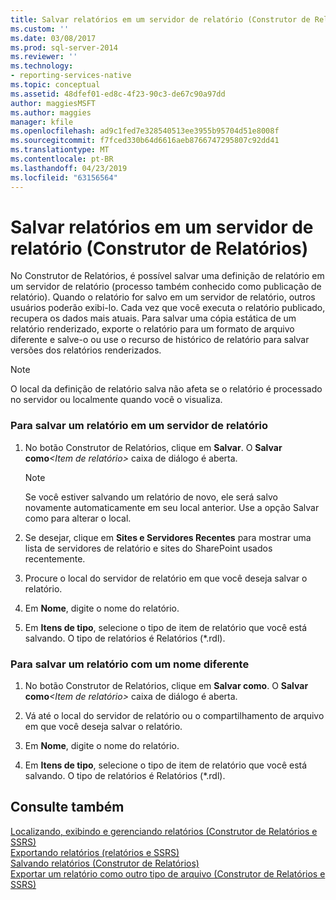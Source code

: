 ```yaml
---
title: Salvar relatórios em um servidor de relatório (Construtor de Relatórios) | Microsoft Docs
ms.custom: ''
ms.date: 03/08/2017
ms.prod: sql-server-2014
ms.reviewer: ''
ms.technology:
- reporting-services-native
ms.topic: conceptual
ms.assetid: 48dfef01-ed8c-4f23-90c3-de67c90a97dd
author: maggiesMSFT
ms.author: maggies
manager: kfile
ms.openlocfilehash: ad9c1fed7e328540513ee3955b95704d51e8008f
ms.sourcegitcommit: f7fced330b64d6616aeb8766747295807c92dd41
ms.translationtype: MT
ms.contentlocale: pt-BR
ms.lasthandoff: 04/23/2019
ms.locfileid: "63156564"
---
```

# <a name="save-reports-to-a-report-server-report-builder"></a>Salvar relatórios em um servidor de relatório (Construtor de Relatórios)
  No Construtor de Relatórios, é possível salvar uma definição de relatório em um servidor de relatório (processo também conhecido como publicação de relatório). Quando o relatório for salvo em um servidor de relatório, outros usuários poderão exibi-lo. Cada vez que você executa o relatório publicado, recupera os dados mais atuais. Para salvar uma cópia estática de um relatório renderizado, exporte o relatório para um formato de arquivo diferente e salve-o ou use o recurso de histórico de relatório para salvar versões dos relatórios renderizados.  
  
> [!NOTE]  
>  O local da definição de relatório salva não afeta se o relatório é processado no servidor ou localmente quando você o visualiza.  
  
### <a name="to-save-a-report-to-a-report-server"></a>Para salvar um relatório em um servidor de relatório  
  
1.  No botão Construtor de Relatórios, clique em **Salvar**. O **Salvar como**_\<Item de relatório\>_  caixa de diálogo é aberta.  
  
    > [!NOTE]  
    >  Se você estiver salvando um relatório de novo, ele será salvo novamente automaticamente em seu local anterior. Use a opção Salvar como para alterar o local.  
  
2.  Se desejar, clique em **Sites e Servidores Recentes** para mostrar uma lista de servidores de relatório e sites do SharePoint usados recentemente.  
  
3.  Procure o local do servidor de relatório em que você deseja salvar o relatório.  
  
4.  Em **Nome**, digite o nome do relatório.  
  
5.  Em **Itens de tipo**, selecione o tipo de item de relatório que você está salvando. O tipo de relatórios é Relatórios (*.rdl).  
  
### <a name="to-save-a-report-as-a-different-name"></a>Para salvar um relatório com um nome diferente  
  
1.  No botão Construtor de Relatórios, clique em **Salvar como**. O **Salvar como**_\<Item de relatório\>_  caixa de diálogo é aberta.  
  
2.  Vá até o local do servidor de relatório ou o compartilhamento de arquivo em que você deseja salvar o relatório.  
  
3.  Em **Nome**, digite o nome do relatório.  
  
4.  Em **Itens de tipo**, selecione o tipo de item de relatório que você está salvando. O tipo de relatórios é Relatórios (*.rdl).  
  
## <a name="see-also"></a>Consulte também  
 [Localizando, exibindo e gerenciando relatórios &#40;Construtor de Relatórios e SSRS&#41;](finding-viewing-and-managing-reports-report-builder-and-ssrs.md)   
 [Exportando relatórios &#40;relatórios e SSRS&#41;](export-reports-report-builder-and-ssrs.md)   
 [Salvando relatórios &#40;Construtor de Relatórios&#41;](saving-reports-report-builder.md)   
 [Exportar um relatório como outro tipo de arquivo &#40;Construtor de Relatórios e SSRS&#41;](../export-a-report-as-another-file-type-report-builder-and-ssrs.md)  
  
  
